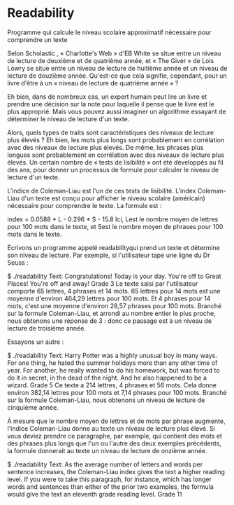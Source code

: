# Readability
Programme qui calcule le niveau scolaire approximatif nécessaire pour comprendre un texte

Selon Scholastic , « Charlotte's Web » d'EB White se situe entre un niveau de lecture de deuxième et de quatrième année, et « The Giver » de Lois Lowry se situe entre un niveau de lecture de huitième année et un niveau de lecture de douzième année. Qu'est-ce que cela signifie, cependant, pour un livre d'être à un « niveau de lecture de quatrième année » ?

Eh bien, dans de nombreux cas, un expert humain peut lire un livre et prendre une décision sur la note pour laquelle il pense que le livre est le plus approprié. Mais vous pouvez aussi imaginer un algorithme essayant de déterminer le niveau de lecture d'un texte.

Alors, quels types de traits sont caractéristiques des niveaux de lecture plus élevés ? Eh bien, les mots plus longs sont probablement en corrélation avec des niveaux de lecture plus élevés. De même, les phrases plus longues sont probablement en corrélation avec des niveaux de lecture plus élevés. Un certain nombre de « tests de lisibilité » ont été développés au fil des ans, pour donner un processus de formule pour calculer le niveau de lecture d'un texte.

L'indice de Coleman-Liau est l'un de ces tests de lisibilité. L'index Coleman-Liau d'un texte est conçu pour afficher le niveau scolaire (américain) nécessaire pour comprendre le texte. La formule est :

index = 0.0588 * L - 0.296 * S - 15.8
Ici, Lest le nombre moyen de lettres pour 100 mots dans le texte, et Sest le nombre moyen de phrases pour 100 mots dans le texte.

Écrivons un programme appelé readabilityqui prend un texte et détermine son niveau de lecture. Par exemple, si l'utilisateur tape une ligne du Dr Seuss :

$ ./readability
Text: Congratulations! Today is your day. You're off to Great Places! You're off and away!
Grade 3
Le texte saisi par l'utilisateur comporte 65 lettres, 4 phrases et 14 mots. 65 lettres pour 14 mots est une moyenne d'environ 464,29 lettres pour 100 mots. Et 4 phrases pour 14 mots, c'est une moyenne d'environ 28,57 phrases pour 100 mots. Branché sur la formule Coleman-Liau, et arrondi au nombre entier le plus proche, nous obtenons une réponse de 3 : donc ce passage est à un niveau de lecture de troisième année.

Essayons un autre :

$ ./readability
Text: Harry Potter was a highly unusual boy in many ways. For one thing, he hated the summer holidays more than any other time of year. For another, he really wanted to do his homework, but was forced to do it in secret, in the dead of the night. And he also happened to be a wizard.
Grade 5
Ce texte a 214 lettres, 4 phrases et 56 mots. Cela donne environ 382,14 lettres pour 100 mots et 7,14 phrases pour 100 mots. Branché sur la formule Coleman-Liau, nous obtenons un niveau de lecture de cinquième année.

À mesure que le nombre moyen de lettres et de mots par phrase augmente, l'indice Coleman-Liau donne au texte un niveau de lecture plus élevé. Si vous deviez prendre ce paragraphe, par exemple, qui contient des mots et des phrases plus longs que l'un ou l'autre des deux exemples précédents, la formule donnerait au texte un niveau de lecture de onzième année.

$ ./readability
Text: As the average number of letters and words per sentence increases, the Coleman-Liau index gives the text a higher reading level. If you were to take this paragraph, for instance, which has longer words and sentences than either of the prior two examples, the formula would give the text an eleventh grade reading level.
Grade 11

